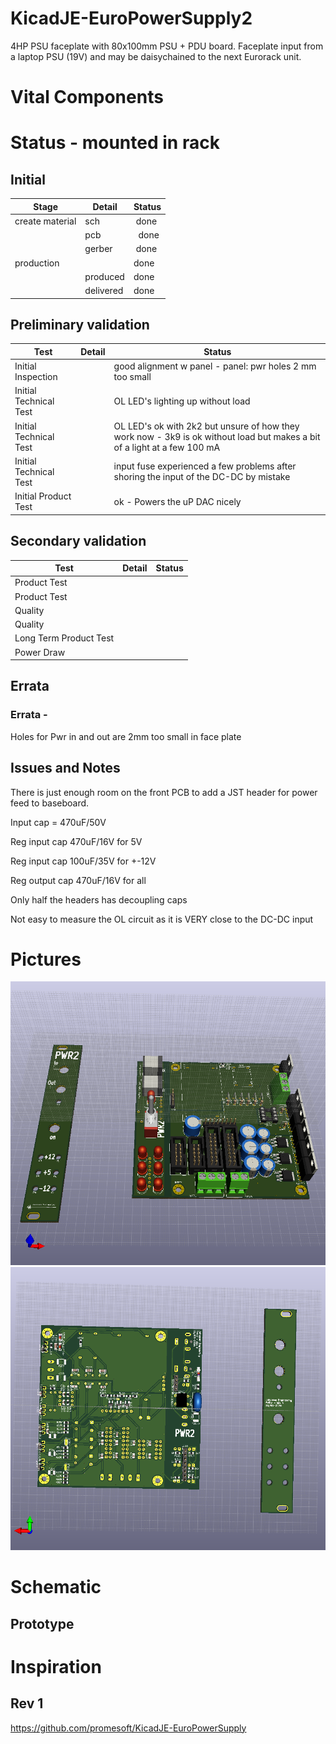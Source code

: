 # KicadJE-EuroPowerSupply2
4HP PSU faceplate with 80x100mm PSU + PDU board. Faceplate input from a laptop PSU (19V) and may be daisychained to the next Eurorack unit.

# Vital Components

# Status - mounted in rack
## Initial 
| Stage  | Detail | Status |
| ------------- | ------------- | ------------- |
| create material  | sch | done |
| | pcb |  done |
| | gerber | done |
| production  |   | done |
|  | produced | done |
|  | delivered | done |
## Preliminary validation
| Test  | Detail | Status |
| ------------- | ------------- | ------------- |
| Initial Inspection | | good alignment w panel - panel: pwr holes 2 mm too small |
| Initial Technical Test |  | OL LED's lighting up without load |
| Initial Technical Test |  | OL LED's ok with 2k2 but unsure of how they work now - 3k9 is ok without load but makes a bit of a light at a few 100 mA |
| Initial Technical Test |  | input fuse experienced a few problems after shoring the input of the DC-DC by mistake
| Initial Product Test |  | ok - Powers the uP DAC nicely|

## Secondary validation
| Test  | Detail | Status |
| ------------- | ------------- |------------- |
| Product Test |  | |
| Product Test |  | |
| Quality |  | |
| Quality | | |
| Long Term Product Test |  |  |
| Power Draw |  | 

## Errata
### Errata - 
Holes for Pwr in and out are 2mm too small in face plate

## Issues and Notes
There is just enough room on the front PCB to add a JST header for power feed to baseboard.

Input cap = 470uF/50V

Reg input cap 470uF/16V for 5V

Reg input cap 100uF/35V for +-12V

Reg output cap 470uF/16V for all

Only half the headers has decoupling caps

Not easy to measure the OL circuit as it is VERY close to the DC-DC input

# Pictures
![](KicadJE-EuroPowerSupply2_top.png)
![](KicadJE-EuroPowerSupply2_bottom.png)
# Schematic

## Prototype


# Inspiration
## Rev 1
https://github.com/promesoft/KicadJE-EuroPowerSupply
